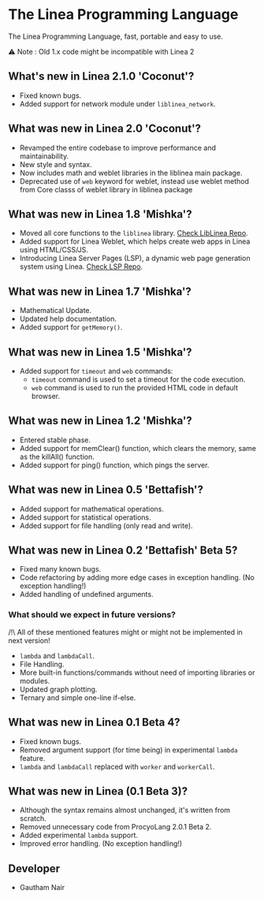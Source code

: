 # The Linea Programming Language

The Linea Programming Language, fast, portable and easy to use.

⚠️ Note : Old 1.x code might be incompatible with Linea 2

## What's new in Linea 2.1.0 'Coconut'?

* Fixed known bugs.
* Added support for network module under `liblinea_network`.

## What was new in Linea 2.0 'Coconut'?

* Revamped the entire codebase to improve performance and maintainability.
* New style and syntax.
* Now includes math and weblet libraries in the liblinea main package.
* Deprecated use of `web` keyword for weblet, instead use weblet method from Core classs of weblet library in liblinea package

## What was new in Linea 1.8 'Mishka'?

* Moved all core functions to the `liblinea` library. [Check LibLinea Repo](https://github.com/gauthamnair2005/LibLinea).
* Added support for Linea Weblet, which helps create web apps in Linea using HTML/CSS/JS.
* Introducing Linea Server Pages (LSP), a dynamic web page generation system using Linea. [Check LSP Repo](https://github.com/gauthamnair2005/LSP).

## What was new in Linea 1.7 'Mishka'?

* Mathematical Update.
* Updated help documentation.
* Added support for `getMemory()`.

## What was new in Linea 1.5 'Mishka'?

* Added support for `timeout` and `web` commands:
  * `timeout` command is used to set a timeout for the code execution.
  * `web` command is used to run the provided HTML code in default browser.

## What was new in Linea 1.2 'Mishka'?

* Entered stable phase.
* Added support for memClear() function, which clears the memory, same as the killAll() function.
* Added support for ping() function, which pings the server.

## What was new in Linea 0.5 'Bettafish'?

* Added support for mathematical operations.
* Added support for statistical operations.
* Added support for file handling (only read and write).

## What was new in Linea 0.2 'Bettafish' Beta 5?

* Fixed many known bugs.
* Code refactoring by adding more edge cases in exception handling. (No exception handling!)
* Added handling of undefined arguments.

### What should we expect in future versions?

/!\ All of these mentioned features might or might not be implemented in next version!

* `lambda` and `lambdaCall`.
* File Handling.
* More built-in functions/commands without need of importing libraries or modules.
* Updated graph plotting.
* Ternary and simple one-line if-else.

## What was new in Linea 0.1 Beta 4?

* Fixed known bugs.
* Removed argument support (for time being) in experimental `lambda` feature.
* `lambda` and `lambdaCall` replaced with `worker` and `workerCall`.

## What was new in Linea (0.1 Beta 3)?

* Although the syntax remains almost unchanged, it's written from scratch.
* Removed unnecessary code from ProcyoLang 2.0.1 Beta 2.
* Added experimental `lambda` support.
* Improved error handling. (No exception handling!)

## Developer

* Gautham Nair

